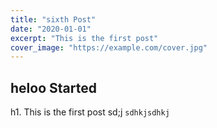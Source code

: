 ```yaml
---
title: "sixth Post"
date: "2020-01-01"
excerpt: "This is the first post"
cover_image: "https://example.com/cover.jpg"
---
```


## heloo Started

h1. This is the first post
sd;j
`sdhkjsdhkj`
